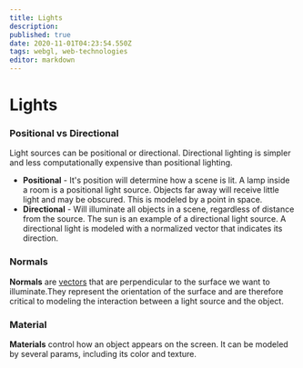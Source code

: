 ```yaml
---
title: Lights
description: 
published: true
date: 2020-11-01T04:23:54.550Z
tags: webgl, web-technologies
editor: markdown
---
```


# Lights


### Positional vs Directional
Light sources can be positional or directional. Directional lighting is simpler and less computationally expensive than positional lighting.
* **Positional** - It's position will determine how a scene is lit. A lamp inside a room is a positional light source. Objects far away will receive little light and may be obscured. This is modeled by a point in space.
* **Directional** - Will illuminate all objects in a scene, regardless of distance from the source. The sun is an example of a directional light source. A directional light is modeled with a normalized vector that indicates its direction. 

### Normals
**Normals** are [vectors](/mathematics/linear-algebra/vectors-and-spaces) that are perpendicular to the surface we want to illuminate.They represent the orientation of the surface and are therefore critical to modeling the interaction between a light source and the object. 

### Material
**Materials** control how an object appears on the screen. It can be modeled by several params, including its color and texture. 

